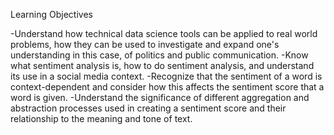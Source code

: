 Learning Objectives

-Understand how technical data science tools can be applied to real world problems, how they can be used to investigate and expand one's understanding in this case, of politics and public communication.
-Know what sentiment analysis is, how to do sentiment analysis, and understand its use in a social media context.
-Recognize that the sentiment of a word is context-dependent and consider how this affects the sentiment score that a word is given.
-Understand the significance of different aggregation and abstraction processes used in creating a sentiment score and their relationship to the meaning and tone of text. 
